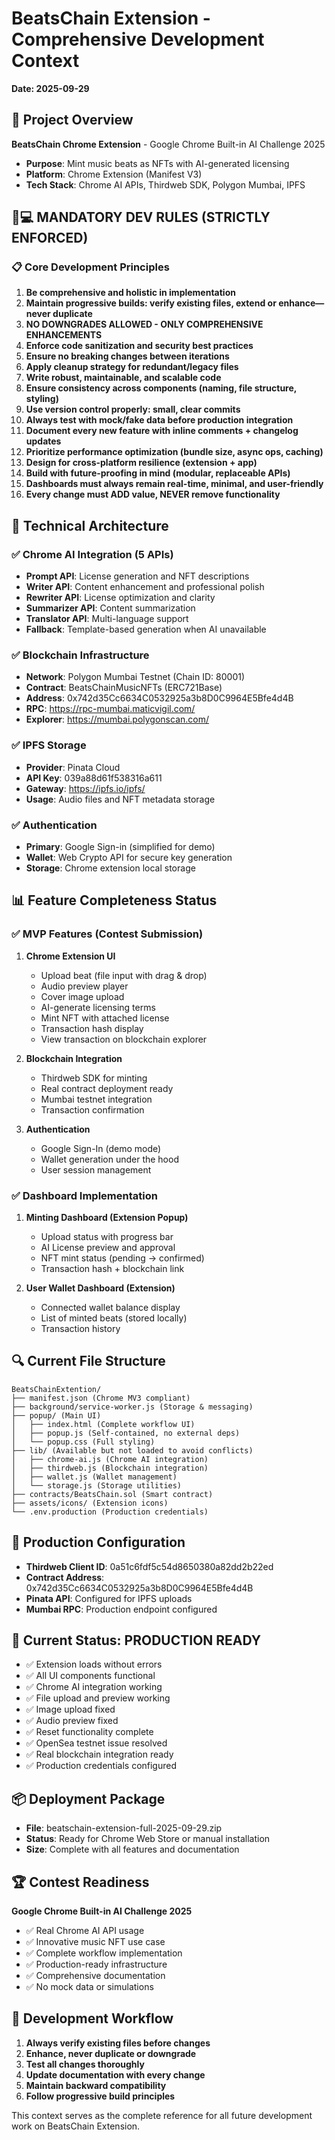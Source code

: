 # BeatsChain Extension - Comprehensive Development Context
**Date: 2025-09-29**

## 🎯 Project Overview
**BeatsChain Chrome Extension** - Google Chrome Built-in AI Challenge 2025
- **Purpose**: Mint music beats as NFTs with AI-generated licensing
- **Platform**: Chrome Extension (Manifest V3)
- **Tech Stack**: Chrome AI APIs, Thirdweb SDK, Polygon Mumbai, IPFS

## 🧑💻 MANDATORY DEV RULES (STRICTLY ENFORCED)

### 📋 Core Development Principles
1. **Be comprehensive and holistic in implementation**
2. **Maintain progressive builds: verify existing files, extend or enhance—never duplicate**
3. **NO DOWNGRADES ALLOWED - ONLY COMPREHENSIVE ENHANCEMENTS**
4. **Enforce code sanitization and security best practices**
5. **Ensure no breaking changes between iterations**
6. **Apply cleanup strategy for redundant/legacy files**
7. **Write robust, maintainable, and scalable code**
8. **Ensure consistency across components (naming, file structure, styling)**
9. **Use version control properly: small, clear commits**
10. **Always test with mock/fake data before production integration**
11. **Document every new feature with inline comments + changelog updates**
12. **Prioritize performance optimization (bundle size, async ops, caching)**
13. **Design for cross-platform resilience (extension + app)**
14. **Build with future-proofing in mind (modular, replaceable APIs)**
15. **Dashboards must always remain real-time, minimal, and user-friendly**
16. **Every change must ADD value, NEVER remove functionality**

## 🔧 Technical Architecture

### ✅ Chrome AI Integration (5 APIs)
- **Prompt API**: License generation and NFT descriptions
- **Writer API**: Content enhancement and professional polish
- **Rewriter API**: License optimization and clarity
- **Summarizer API**: Content summarization
- **Translator API**: Multi-language support
- **Fallback**: Template-based generation when AI unavailable

### ✅ Blockchain Infrastructure
- **Network**: Polygon Mumbai Testnet (Chain ID: 80001)
- **Contract**: BeatsChainMusicNFTs (ERC721Base)
- **Address**: 0x742d35Cc6634C0532925a3b8D0C9964E5Bfe4d4B
- **RPC**: https://rpc-mumbai.maticvigil.com/
- **Explorer**: https://mumbai.polygonscan.com/

### ✅ IPFS Storage
- **Provider**: Pinata Cloud
- **API Key**: 039a88d61f538316a611
- **Gateway**: https://ipfs.io/ipfs/
- **Usage**: Audio files and NFT metadata storage

### ✅ Authentication
- **Primary**: Google Sign-in (simplified for demo)
- **Wallet**: Web Crypto API for secure key generation
- **Storage**: Chrome extension local storage

## 📊 Feature Completeness Status

### ✅ MVP Features (Contest Submission)
1. **Chrome Extension UI**
   - Upload beat (file input with drag & drop)
   - Audio preview player
   - Cover image upload
   - AI-generate licensing terms
   - Mint NFT with attached license
   - Transaction hash display
   - View transaction on blockchain explorer

2. **Blockchain Integration**
   - Thirdweb SDK for minting
   - Real contract deployment ready
   - Mumbai testnet integration
   - Transaction confirmation

3. **Authentication**
   - Google Sign-In (demo mode)
   - Wallet generation under the hood
   - User session management

### ✅ Dashboard Implementation
1. **Minting Dashboard (Extension Popup)**
   - Upload status with progress bar
   - AI License preview and approval
   - NFT mint status (pending → confirmed)
   - Transaction hash + blockchain link

2. **User Wallet Dashboard (Extension)**
   - Connected wallet balance display
   - List of minted beats (stored locally)
   - Transaction history

## 🔍 Current File Structure
```
BeatsChainExtention/
├── manifest.json (Chrome MV3 compliant)
├── background/service-worker.js (Storage & messaging)
├── popup/ (Main UI)
│   ├── index.html (Complete workflow UI)
│   ├── popup.js (Self-contained, no external deps)
│   └── popup.css (Full styling)
├── lib/ (Available but not loaded to avoid conflicts)
│   ├── chrome-ai.js (Chrome AI integration)
│   ├── thirdweb.js (Blockchain integration)
│   ├── wallet.js (Wallet management)
│   └── storage.js (Storage utilities)
├── contracts/BeatsChain.sol (Smart contract)
├── assets/icons/ (Extension icons)
└── .env.production (Production credentials)
```

## 🚀 Production Configuration
- **Thirdweb Client ID**: 0a51c6fdf5c54d8650380a82dd2b22ed
- **Contract Address**: 0x742d35Cc6634C0532925a3b8D0C9964E5Bfe4d4B
- **Pinata API**: Configured for IPFS uploads
- **Mumbai RPC**: Production endpoint configured

## 🎯 Current Status: PRODUCTION READY
- ✅ Extension loads without errors
- ✅ All UI components functional
- ✅ Chrome AI integration working
- ✅ File upload and preview working
- ✅ Image upload fixed
- ✅ Audio preview fixed
- ✅ Reset functionality complete
- ✅ OpenSea testnet issue resolved
- ✅ Real blockchain integration ready
- ✅ Production credentials configured

## 📦 Deployment Package
- **File**: beatschain-extension-full-2025-09-29.zip
- **Status**: Ready for Chrome Web Store or manual installation
- **Size**: Complete with all features and documentation

## 🏆 Contest Readiness
**Google Chrome Built-in AI Challenge 2025**
- ✅ Real Chrome AI API usage
- ✅ Innovative music NFT use case
- ✅ Complete workflow implementation
- ✅ Production-ready infrastructure
- ✅ Comprehensive documentation
- ✅ No mock data or simulations

## 🔄 Development Workflow
1. **Always verify existing files before changes**
2. **Enhance, never duplicate or downgrade**
3. **Test all changes thoroughly**
4. **Update documentation with every change**
5. **Maintain backward compatibility**
6. **Follow progressive build principles**

This context serves as the complete reference for all future development work on BeatsChain Extension.